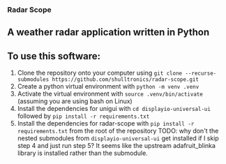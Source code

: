 ### Radar Scope
## A weather radar application written in Python

## To use this software:
1. Clone the repository onto your computer using `git clone --recurse-submodules https://github.com/shulltronics/radar-scope.git`
2. Create a python virtual environment with `python -m venv .venv`
3. Activate the virtual environment with `source .venv/bin/activate` (assuming you are using bash on Linux)
4. Install the dependencies for unigui with `cd displayio-universal-ui` followed by `pip install -r requirements.txt`
5. Install the dependencies for radar-scope with `pip install -r requirements.txt` from the root of the repository
   TODO: why don't the nested submodules from `displayio-universal-ui` get installed if I skip step 4 and just run step 5? It seems like the upstream adafruit_blinka library is installed rather than the submodule.